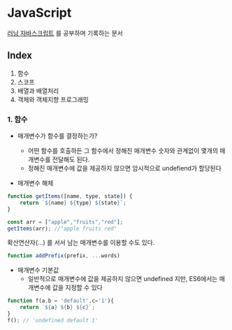 # JavaScript

[러닝 자바스크립트](http://www.hanbit.co.kr/store/books/look.php?p_code=B2328850940) 를 공부하며 기록하는 문서

## Index
1. 함수
2. 스코프
3. 배열과 배열처리
4. 객체와 객체지향 프로그래밍


### 1. 함수

* 매개변수가 함수를 결정하는가?
    * 어떤 함수를 호출하든 그 함수에서 정해진 매개변수 숫자와 관계없이 몇개의 매개변수를 전달해도 된다.
    * 정해진 매개변수에 값을 제공하지 않으면 암시적으로 undefiend가 할당된다

* 매개변수 해체
~~~javascript
function getItems([name, type, state]) {
    return `${name} ${type} ${state}`;
}

const arr = ["apple","fruits","red"];
getItems(arr); //"apple fruits red"
~~~
확산연산자(...) 를 서서 남는 매개변수를 이용할 수도 있다.
~~~javascript
function addPrefix(prefix, ...words)
~~~

* 매개변수 기본값
    * 일반적으로 매개변수에 값을 제공하지 않으면 undefined 지만, ES6에서는 매개변수에 값을 지정할 수 있다
~~~javascript
function f(a,b = 'default',c='1'){
    return `${a} ${b} ${c}`;
}
f(); // 'undefined default 1'
~~~
